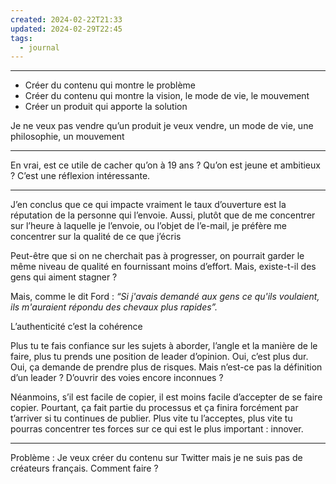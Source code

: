 ```yaml
---
created: 2024-02-22T21:33
updated: 2024-02-29T22:45
tags:
  - journal
---
```

---

- Créer du contenu qui montre le problème
- Créer du contenu qui montre la vision, le mode de vie, le mouvement
- Créer un produit qui apporte la solution

Je ne veux pas vendre qu’un produit je veux vendre, un mode de vie, une philosophie, un mouvement

----
En vrai, est ce utile de cacher qu’on à 19 ans ? Qu’on est jeune et ambitieux ? C’est une réflexion intéressante.

---
J’en conclus que ce qui impacte vraiment le taux d’ouverture est la réputation de la personne qui l’envoie. Aussi, plutôt que de me concentrer sur l’heure à laquelle je l’envoie, ou l’objet de l’e-mail, je préfère me concentrer sur la qualité de ce que j’écris

Peut-être que si on ne cherchait pas à progresser, on pourrait garder le même niveau de qualité en fournissant moins d’effort. Mais, existe-t-il des gens qui aiment stagner ?

Mais, comme le dit Ford : _“Si j'avais demandé aux gens ce qu'ils voulaient, ils m'auraient répondu des chevaux plus rapides”._

L’authenticité c’est la cohérence

Plus tu te fais confiance sur les sujets à aborder, l’angle et la manière de le faire, plus tu prends une position de leader d’opinion. Oui, c’est plus dur. Oui, ça demande de prendre plus de risques. Mais n’est-ce pas la définition d’un leader ? D’ouvrir des voies encore inconnues ?

Néanmoins, s’il est facile de copier, il est moins facile d’accepter de se faire copier. Pourtant, ça fait partie du processus et ça finira forcément par t’arriver si tu continues de publier. Plus vite tu l’acceptes, plus vite tu pourras concentrer tes forces sur ce qui est le plus important : innover.

----
Problème : Je veux créer du contenu sur Twitter mais je ne suis pas de créateurs français. Comment faire ?